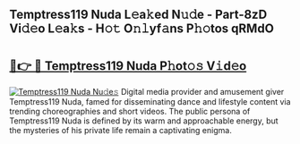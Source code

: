 ## Temptress119 Nuda L𝚎a𝚔ed N𝚞𝚍e - Part-8zD Vi𝚍𝚎o L𝚎a𝚔s - H𝚘𝚝 O𝚗𝚕yf𝚊ns P𝚑𝚘tos qRMdO

# <h2><a href="http://kf2och.oniu.top/?m=Temptress119+Nuda">🔗👉 🔴 Temptress119 Nuda P𝚑ot𝚘𝚜 V𝚒d𝚎o</a></h2>

[![Temptress119 Nuda Nu𝚍e𝚜](https://i.imgur.com/0qMVB7G.gif)](http://kf2och.oniu.top/?m=Temptress119+Nuda)
Digital media provider and amusement giver Temptress119 Nuda, famed for disseminating dance and lifestyle content via trending choreographies and short videos. The public persona of Temptress119 Nuda is defined by its warm and approachable energy, but the mysteries of his private life remain a captivating enigma.  
